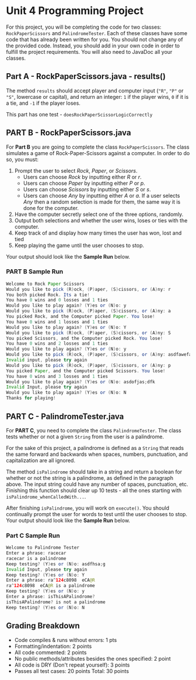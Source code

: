 # Unit 4 Programming Project

For this project, you will be completing the code for two classes: `RockPaperScissors` and `PalindromeTester`. Each of these classes have some code that has already been written for you. You should not change any of the provided code. Instead, you should add in your own code in order to fulfill the project requirements. You will also need to JavaDoc all your classes.

## Part A - RockPaperScissors.java - results()

The method `results` should accept player and computer input (`"R"`, `"P"` or `"S"`, lowercase or capital), and return an integer: `1` if the player wins, `0` if it is a tie, and `-1` if the player loses.

This part has one test - `doesRockPaperScissorLogicCorrectly`

## PART B - RockPaperScissors.java

For **Part B** you are going to complete the class `RockPaperScissors`. The class simulates a game of Rock-Paper-Scissors against a computer. In order to do so, you must:

1. Prompt the user to select *Rock*, *Paper*, or *Scissors*.
   - Users can choose *Rock* by inputting either *R* or *r*.
   - Users can choose *Paper* by inputting either *P* or *p*.
   - Users can choose *Scissors* by inputting either *S* or *s*.
   - Users can choose *Any* by inputting either *A* or *a*. If a user selects *Any* then a random selection is made for them, the same way it is done for the computer.
2. Have the computer secretly select one of the three options, randomly.
3. Output both selections and whether the user wins, loses or ties with the computer.
4. Keep track of and display how many times the user has won, lost and tied
5. Keep playing the game until the user chooses to stop.

Your output should look like the **Sample Run** below.

### PART B Sample Run

```java
Welcome to Rock Paper Scissors
Would you like to pick (R)ock, (P)aper, (S)cissors, or (A)ny: r
You both picked Rock. Its a tie!
You have 0 wins and 0 losses and 1 ties
Would you like to play again? (Y)es or (N)o: y
Would you like to pick (R)ock, (P)aper, (S)cissors, or (A)ny: a
You picked Rock, and the Computer picked Paper. You lose!
You have 0 wins and 1 losses and 1 ties
Would you like to play again? (Y)es or (N)o: Y
Would you like to pick (R)ock, (P)aper, (S)cissors, or (A)ny: S
You picked Scissors, and the Computer picked Rock. You lose!
You have 0 wins and 2 losses and 1 ties
Would you like to play again? (Y)es or (N)o: y
Would you like to pick (R)ock, (P)aper, (S)cissors, or (A)ny: asdfawefasdf
Invalid input, please try again
Would you like to pick (R)ock, (P)aper, (S)cissors, or (A)ny: p
You picked Paper, and the Computer picked Scissors. You lose!
You have 0 wins and 3 losses and 1 ties
Would you like to play again? (Y)es or (N)o: asdofjas;dfk
Invalid Input, please try again
Would you like to play again? (Y)es or (N)o: N
Thanks for playing! 
```

## PART C - PalindromeTester.java

For **PART C**, you need to complete the class `PalindromeTester`. The class tests whether or not a given `String` from the user is a palindrome.

For the sake of this project, a palindrome is defined as a `String` that reads the same forward and backwards when spaces, numbers, punctuation, and capitalization are all ignored.

The method `isPalindrome` should take in a string and return a boolean for whether or not the string is a palindrome, as defined in the paragraph above. The input string could have any number of spaces, punctuation, etc. Finishing this function should clear up 10 tests - all the ones starting with `isPalindrome_whenCalledWith...`.

After finishing `isPalindrome`, you will work on `execute()`. You should continually prompt the user for words to test until the user chooses to stop. Your output should look like the **Sample Run** below.

### Part C Sample Run

```java
Welcome to Palindrome Tester
Enter a phrase: racecar
racecar is a palindrome
Keep testing? (Y)es or (N)o: asdfhsa;g
Invalid Input, please try again
Keep testing? (Y)es or (N)o: Y
Enter a phrase: ra^124c8098  eCA@R
ra^124c8098  eCA@R is a palindrome
Keep testing? (Y)es or (N)o: y
Enter a phrase: isThisAPalindrome?
isThisAPalindrome? is not a palindrome
Keep testing? (Y)es or (N)o: N
```

## Grading Breakdown

- Code compiles & runs without errors: 1 pts
- Formatting/indentation: 2 points
- All code commented: 2 points
- No public methods/attributes besides the ones specified: 2 point
- All code is DRY (Don't repeat yourself): 3 points
- Passes all test cases: 20 points
Total: 30 points
